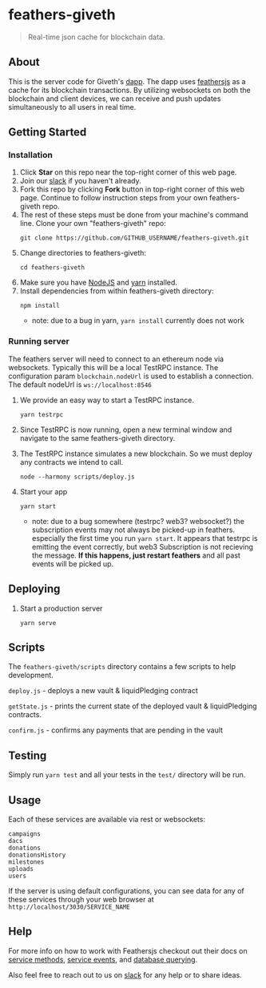 # feathers-giveth

> Real-time json cache for blockchain data.

## About

This is the server code for Giveth's [dapp](https://github.com/Giveth/giveth-dapp). The dapp uses [feathersjs](http://feathersjs.com) as a cache for its blockchain transactions. By utilizing websockets on both the blockchain and client devices, we can receive and push updates simultaneously to all users in real time.

## Getting Started

### Installation
1. Click **Star** on this repo near the top-right corner of this web page.
2. Join our [slack](http://slack.giveth.io) if you haven't already.
3. Fork this repo by clicking **Fork** button in top-right corner of this web page. Continue to follow instruction steps from your own feathers-giveth repo.
5. The rest of these steps must be done from your machine's command line. Clone your own "feathers-giveth" repo: 
    ```
    git clone https://github.com/GITHUB_USERNAME/feathers-giveth.git
    ```
6. Change directories to feathers-giveth:
    ```
    cd feathers-giveth
    ```
5. Make sure you have [NodeJS](https://nodejs.org/) and [yarn](https://www.yarnpkg.com/) installed.
6. Install dependencies from within feathers-giveth directory:
    ```
    npm install
    ```
    * note: due to a bug in yarn, `yarn install` currently does not work

### Running server
The feathers server will need to connect to an ethereum node via websockets. Typically this will be a local TestRPC instance. 
The configuration param `blockchain.nodeUrl` is used to establish a connection. The default nodeUrl is `ws://localhost:8546`

1. We provide an easy way to start a TestRPC instance.
  
    ``` 
    yarn testrpc
    ```
2. Since TestRPC is now running, open a new terminal window and navigate to the same feathers-giveth directory.
    
3. The TestRPC instance simulates a new blockchain. So we must deploy any contracts we intend to call.

    ```
    node --harmony scripts/deploy.js
    ```
    
4. Start your app

    ```
    yarn start
    ```
    * note: due to a bug somewhere (testrpc? web3? websocket?) the subscription events may not always be picked-up in feathers.
    especially the first time you run ```yarn start```. It appears that testrpc is emitting the event correctly, but web3 Subscription
    is not recieving the message. **If this happens, just restart feathers** and all past events will be picked up.
    
## Deploying

1. Start a production server

    ```
    yarn serve
    ```
    
## Scripts

The `feathers-giveth/scripts` directory contains a few scripts to help development.

`deploy.js` - deploys a new vault & liquidPledging contract

`getState.js` - prints the current state of the deployed vault & liquidPledging contracts.

`confirm.js` - confirms any payments that are pending in the vault 

## Testing

Simply run `yarn test` and all your tests in the `test/` directory will be run.

## Usage

Each of these services are available via rest or websockets:

```
campaigns
dacs
donations
donationsHistory
milestones
uploads
users
```
If the server is using default configurations, you can see data for any of these services through your web browser at `http://localhost/3030/SERVICE_NAME`

## Help

For more info on how to work with Feathersjs checkout out their docs on [service methods](https://docs.feathersjs.com/api/databases/common.html#service-methods), [service events](https://docs.feathersjs.com/api/events.html#service-events), and [database querying](https://docs.feathersjs.com/api/databases/querying.html).

Also feel free to reach out to us on [slack](http://slack.giveth.io) for any help or to share ideas.

